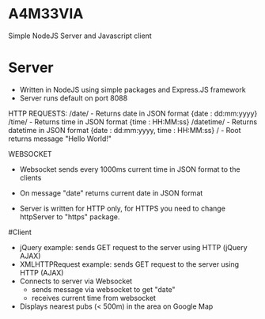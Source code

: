 # A4M33VIA
Simple NodeJS Server and Javascript client

# Server
- Written in NodeJS using simple packages and Express.JS framework
- Server runs default on port 8088

HTTP REQUESTS:
  /date/ - Returns date in JSON format {date : dd:mm:yyyy}
  /time/ - Returns time in JSON format {time : HH:MM:ss}
  /datetime/ - Returns datetime in JSON format {date : dd:mm:yyyy, time : HH:MM:ss}
  / - Root returns message "Hello World!"
  
WEBSOCKET
  - Websocket sends every 1000ms current time in JSON format to the clients
  - On message "date" returns current date in JSON format
  
- Server is written for HTTP only, for HTTPS you need to change httpServer to "https" package.

#Client
  - jQuery example: sends GET request to the server using HTTP (jQuery AJAX)
  - XMLHTTPRequest example: sends GET request to the server using HTTP (AJAX)
  - Connects to server via Websocket
      - sends message via websocket to get "date"
      - receives current time from websocket
  - Displays nearest pubs (< 500m) in the area on Google Map
